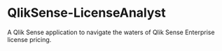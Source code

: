 # QlikSense-LicenseAnalyst
A Qlik Sense application to navigate the waters of Qlik Sense Enterprise license pricing.
